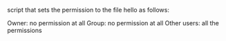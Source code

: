 script that sets the permission to the file hello as follows:

Owner: no permission at all
Group: no permission at all
Other users: all the permissions
